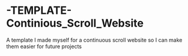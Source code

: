 # -TEMPLATE-Continious_Scroll_Website
A template I made myself  for a continuous scroll website so I can make them easier for future projects
